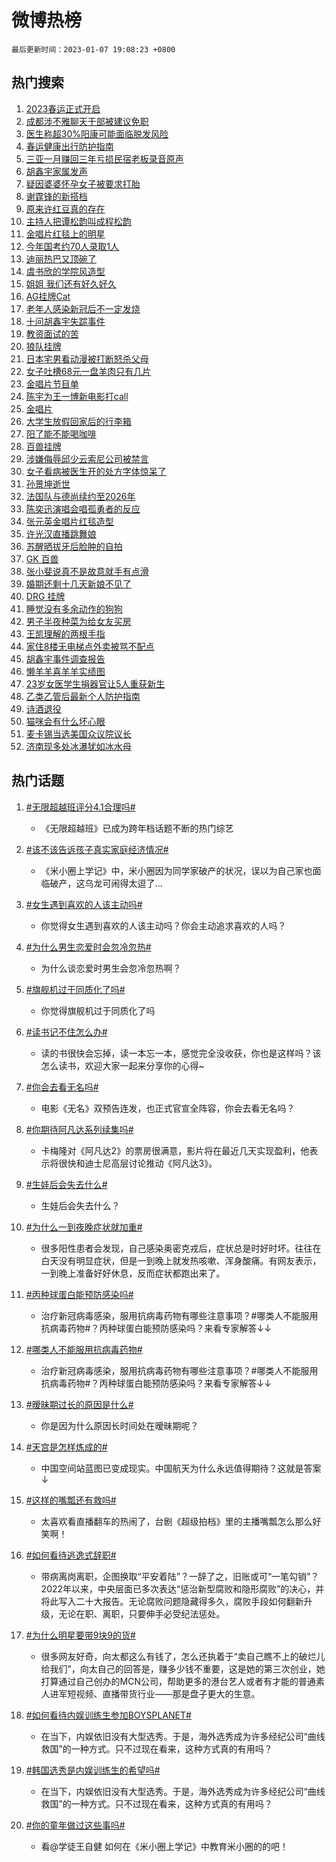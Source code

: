 # 微博热榜

`最后更新时间：2023-01-07 19:08:23 +0800`

## 热门搜索

1. [2023春运正式开启](https://m.weibo.cn/search?containerid=100103type%3D1%26t%3D10%26q%3D%232023%E6%98%A5%E8%BF%90%E6%AD%A3%E5%BC%8F%E5%BC%80%E5%90%AF%23&stream_entry_id=51&isnewpage=1&extparam=seat%3D1%26dgr%3D0%26filter_type%3Drealtimehot%26pos%3D0%26c_type%3D51%26cate%3D10103%26display_time%3D1673089702%26pre_seqid%3D167308970228708576298&luicode=10000011&lfid=106003type%253D25%2526t%253D3%2526disable_hot%253D1%2526filter_type%253Drealtimehot)
1. [成都涉不雅聊天干部被建议免职](https://m.weibo.cn/search?containerid=100103type%3D1%26t%3D10%26q%3D%23%E6%88%90%E9%83%BD%E6%B6%89%E4%B8%8D%E9%9B%85%E8%81%8A%E5%A4%A9%E5%B9%B2%E9%83%A8%E8%A2%AB%E5%BB%BA%E8%AE%AE%E5%85%8D%E8%81%8C%23&stream_entry_id=31&isnewpage=1&extparam=seat%3D1%26dgr%3D0%26flag%3D1%26pos%3D0%26lcate%3D5001%26cate%3D5001%26stream_entry_id%3D31%26band_rank%3D1%26filter_type%3Drealtimehot%26c_type%3D31%26q%3D%2523%25E6%2588%2590%25E9%2583%25BD%25E6%25B6%2589%25E4%25B8%258D%25E9%259B%2585%25E8%2581%258A%25E5%25A4%25A9%25E5%25B9%25B2%25E9%2583%25A8%25E8%25A2%25AB%25E5%25BB%25BA%25E8%25AE%25AE%25E5%2585%258D%25E8%2581%258C%2523%26realpos%3D1%26display_time%3D1673089702%26pre_seqid%3D167308970228708576298&luicode=10000011&lfid=106003type%253D25%2526t%253D3%2526disable_hot%253D1%2526filter_type%253Drealtimehot)
1. [医生称超30%阳康可能面临脱发风险](https://m.weibo.cn/search?containerid=100103type%3D1%26t%3D10%26q%3D%23%E5%8C%BB%E7%94%9F%E7%A7%B0%E8%B6%8530%25%E9%98%B3%E5%BA%B7%E5%8F%AF%E8%83%BD%E9%9D%A2%E4%B8%B4%E8%84%B1%E5%8F%91%E9%A3%8E%E9%99%A9%23&stream_entry_id=31&isnewpage=1&extparam=seat%3D1%26dgr%3D0%26flag%3D0%26pos%3D1%26lcate%3D5001%26cate%3D5001%26stream_entry_id%3D31%26band_rank%3D2%26filter_type%3Drealtimehot%26c_type%3D31%26q%3D%2523%25E5%258C%25BB%25E7%2594%259F%25E7%25A7%25B0%25E8%25B6%258530%2525%25E9%2598%25B3%25E5%25BA%25B7%25E5%258F%25AF%25E8%2583%25BD%25E9%259D%25A2%25E4%25B8%25B4%25E8%2584%25B1%25E5%258F%2591%25E9%25A3%258E%25E9%2599%25A9%2523%26realpos%3D2%26display_time%3D1673089702%26pre_seqid%3D167308970228708576298&luicode=10000011&lfid=106003type%253D25%2526t%253D3%2526disable_hot%253D1%2526filter_type%253Drealtimehot)
1. [春运健康出行防护指南](https://m.weibo.cn/search?containerid=100103type%3D1%26t%3D10%26q%3D%23%E6%98%A5%E8%BF%90%E5%81%A5%E5%BA%B7%E5%87%BA%E8%A1%8C%E9%98%B2%E6%8A%A4%E6%8C%87%E5%8D%97%23&stream_entry_id=31&isnewpage=1&extparam=seat%3D1%26dgr%3D0%26flag%3D0%26pos%3D2%26lcate%3D5001%26cate%3D5001%26stream_entry_id%3D31%26band_rank%3D3%26filter_type%3Drealtimehot%26c_type%3D31%26q%3D%2523%25E6%2598%25A5%25E8%25BF%2590%25E5%2581%25A5%25E5%25BA%25B7%25E5%2587%25BA%25E8%25A1%258C%25E9%2598%25B2%25E6%258A%25A4%25E6%258C%2587%25E5%258D%2597%2523%26realpos%3D3%26display_time%3D1673089702%26pre_seqid%3D167308970228708576298&luicode=10000011&lfid=106003type%253D25%2526t%253D3%2526disable_hot%253D1%2526filter_type%253Drealtimehot)
1. [三亚一月赚回三年亏损民宿老板录音原声](https://m.weibo.cn/search?containerid=100103type%3D1%26t%3D10%26q%3D%23%E4%B8%89%E4%BA%9A%E4%B8%80%E6%9C%88%E8%B5%9A%E5%9B%9E%E4%B8%89%E5%B9%B4%E4%BA%8F%E6%8D%9F%E6%B0%91%E5%AE%BF%E8%80%81%E6%9D%BF%E5%BD%95%E9%9F%B3%E5%8E%9F%E5%A3%B0%23&stream_entry_id=31&isnewpage=1&extparam=seat%3D1%26dgr%3D0%26flag%3D2%26pos%3D3%26lcate%3D5001%26cate%3D5001%26stream_entry_id%3D31%26band_rank%3D4%26filter_type%3Drealtimehot%26c_type%3D31%26q%3D%2523%25E4%25B8%2589%25E4%25BA%259A%25E4%25B8%2580%25E6%259C%2588%25E8%25B5%259A%25E5%259B%259E%25E4%25B8%2589%25E5%25B9%25B4%25E4%25BA%258F%25E6%258D%259F%25E6%25B0%2591%25E5%25AE%25BF%25E8%2580%2581%25E6%259D%25BF%25E5%25BD%2595%25E9%259F%25B3%25E5%258E%259F%25E5%25A3%25B0%2523%26realpos%3D4%26display_time%3D1673089702%26pre_seqid%3D167308970228708576298&luicode=10000011&lfid=106003type%253D25%2526t%253D3%2526disable_hot%253D1%2526filter_type%253Drealtimehot)
1. [胡鑫宇家属发声](https://m.weibo.cn/search?containerid=100103type%3D1%26t%3D10%26q%3D%23%E8%83%A1%E9%91%AB%E5%AE%87%E5%AE%B6%E5%B1%9E%E5%8F%91%E5%A3%B0%23&stream_entry_id=31&isnewpage=1&extparam=seat%3D1%26dgr%3D0%26flag%3D1%26pos%3D4%26lcate%3D5001%26cate%3D5001%26stream_entry_id%3D31%26band_rank%3D5%26filter_type%3Drealtimehot%26c_type%3D31%26q%3D%2523%25E8%2583%25A1%25E9%2591%25AB%25E5%25AE%2587%25E5%25AE%25B6%25E5%25B1%259E%25E5%258F%2591%25E5%25A3%25B0%2523%26realpos%3D5%26display_time%3D1673089702%26pre_seqid%3D167308970228708576298&luicode=10000011&lfid=106003type%253D25%2526t%253D3%2526disable_hot%253D1%2526filter_type%253Drealtimehot)
1. [疑因婆婆怀孕女子被要求打胎](https://m.weibo.cn/search?containerid=100103type%3D1%26t%3D10%26q%3D%23%E7%96%91%E5%9B%A0%E5%A9%86%E5%A9%86%E6%80%80%E5%AD%95%E5%A5%B3%E5%AD%90%E8%A2%AB%E8%A6%81%E6%B1%82%E6%89%93%E8%83%8E%23&stream_entry_id=31&isnewpage=1&extparam=seat%3D1%26dgr%3D0%26flag%3D0%26pos%3D5%26lcate%3D5001%26cate%3D5001%26stream_entry_id%3D31%26band_rank%3D6%26filter_type%3Drealtimehot%26c_type%3D31%26q%3D%2523%25E7%2596%2591%25E5%259B%25A0%25E5%25A9%2586%25E5%25A9%2586%25E6%2580%2580%25E5%25AD%2595%25E5%25A5%25B3%25E5%25AD%2590%25E8%25A2%25AB%25E8%25A6%2581%25E6%25B1%2582%25E6%2589%2593%25E8%2583%258E%2523%26realpos%3D6%26display_time%3D1673089702%26pre_seqid%3D167308970228708576298&luicode=10000011&lfid=106003type%253D25%2526t%253D3%2526disable_hot%253D1%2526filter_type%253Drealtimehot)
1. [谢霆锋的新搭档](https://m.weibo.cn/search?containerid=100103type%3D1%26t%3D10%26q%3D%23%E8%B0%A2%E9%9C%86%E9%94%8B%E7%9A%84%E6%96%B0%E6%90%AD%E6%A1%A3%23&stream_entry_id=31&isnewpage=1&extparam=seat%3D1%26pos%3D6%26lcate%3D5001%26cate%3D5001%26stream_entry_id%3D31%26band_rank%3D7%26topic_ad%3D1%26filter_type%3Drealtimehot%26adid%3D177461%26c_type%3D31%26q%3D%2523%25E8%25B0%25A2%25E9%259C%2586%25E9%2594%258B%25E7%259A%2584%25E6%2596%25B0%25E6%2590%25AD%25E6%25A1%25A3%2523%26dgr%3D0%26display_time%3D1673089702%26pre_seqid%3D167308970228708576298&luicode=10000011&lfid=106003type%253D25%2526t%253D3%2526disable_hot%253D1%2526filter_type%253Drealtimehot)
1. [原来许红豆真的存在](https://m.weibo.cn/search?containerid=100103type%3D1%26t%3D10%26q%3D%23%E5%8E%9F%E6%9D%A5%E8%AE%B8%E7%BA%A2%E8%B1%86%E7%9C%9F%E7%9A%84%E5%AD%98%E5%9C%A8%23&stream_entry_id=31&isnewpage=1&extparam=seat%3D1%26dgr%3D0%26flag%3D0%26pos%3D7%26lcate%3D5001%26cate%3D5001%26stream_entry_id%3D31%26band_rank%3D7%26filter_type%3Drealtimehot%26c_type%3D31%26q%3D%2523%25E5%258E%259F%25E6%259D%25A5%25E8%25AE%25B8%25E7%25BA%25A2%25E8%25B1%2586%25E7%259C%259F%25E7%259A%2584%25E5%25AD%2598%25E5%259C%25A8%2523%26realpos%3D7%26display_time%3D1673089702%26pre_seqid%3D167308970228708576298&luicode=10000011&lfid=106003type%253D25%2526t%253D3%2526disable_hot%253D1%2526filter_type%253Drealtimehot)
1. [主持人把谭松韵叫成程松韵](https://m.weibo.cn/search?containerid=100103type%3D1%26t%3D10%26q%3D%23%E4%B8%BB%E6%8C%81%E4%BA%BA%E6%8A%8A%E8%B0%AD%E6%9D%BE%E9%9F%B5%E5%8F%AB%E6%88%90%E7%A8%8B%E6%9D%BE%E9%9F%B5%23&stream_entry_id=31&isnewpage=1&extparam=seat%3D1%26dgr%3D0%26flag%3D1%26pos%3D8%26lcate%3D5001%26cate%3D5001%26stream_entry_id%3D31%26band_rank%3D8%26filter_type%3Drealtimehot%26c_type%3D31%26q%3D%2523%25E4%25B8%25BB%25E6%258C%2581%25E4%25BA%25BA%25E6%258A%258A%25E8%25B0%25AD%25E6%259D%25BE%25E9%259F%25B5%25E5%258F%25AB%25E6%2588%2590%25E7%25A8%258B%25E6%259D%25BE%25E9%259F%25B5%2523%26realpos%3D8%26display_time%3D1673089702%26pre_seqid%3D167308970228708576298&luicode=10000011&lfid=106003type%253D25%2526t%253D3%2526disable_hot%253D1%2526filter_type%253Drealtimehot)
1. [金唱片红毯上的明星](https://m.weibo.cn/search?containerid=100103type%3D1%26t%3D10%26q%3D%23%E9%87%91%E5%94%B1%E7%89%87%E7%BA%A2%E6%AF%AF%E4%B8%8A%E7%9A%84%E6%98%8E%E6%98%9F%23&stream_entry_id=31&isnewpage=1&extparam=seat%3D1%26dgr%3D0%26flag%3D1%26pos%3D9%26lcate%3D5001%26cate%3D5001%26stream_entry_id%3D31%26band_rank%3D9%26filter_type%3Drealtimehot%26c_type%3D31%26q%3D%2523%25E9%2587%2591%25E5%2594%25B1%25E7%2589%2587%25E7%25BA%25A2%25E6%25AF%25AF%25E4%25B8%258A%25E7%259A%2584%25E6%2598%258E%25E6%2598%259F%2523%26realpos%3D9%26display_time%3D1673089702%26pre_seqid%3D167308970228708576298&luicode=10000011&lfid=106003type%253D25%2526t%253D3%2526disable_hot%253D1%2526filter_type%253Drealtimehot)
1. [今年国考约70人录取1人](https://m.weibo.cn/search?containerid=100103type%3D1%26t%3D10%26q%3D%23%E4%BB%8A%E5%B9%B4%E5%9B%BD%E8%80%83%E7%BA%A670%E4%BA%BA%E5%BD%95%E5%8F%961%E4%BA%BA%23&stream_entry_id=31&isnewpage=1&extparam=seat%3D1%26dgr%3D0%26flag%3D1%26pos%3D10%26lcate%3D5001%26cate%3D5001%26stream_entry_id%3D31%26band_rank%3D10%26filter_type%3Drealtimehot%26c_type%3D31%26q%3D%2523%25E4%25BB%258A%25E5%25B9%25B4%25E5%259B%25BD%25E8%2580%2583%25E7%25BA%25A670%25E4%25BA%25BA%25E5%25BD%2595%25E5%258F%25961%25E4%25BA%25BA%2523%26realpos%3D10%26display_time%3D1673089702%26pre_seqid%3D167308970228708576298&luicode=10000011&lfid=106003type%253D25%2526t%253D3%2526disable_hot%253D1%2526filter_type%253Drealtimehot)
1. [迪丽热巴又顶碗了](https://m.weibo.cn/search?containerid=100103type%3D1%26t%3D10%26q%3D%23%E8%BF%AA%E4%B8%BD%E7%83%AD%E5%B7%B4%E5%8F%88%E9%A1%B6%E7%A2%97%E4%BA%86%23&stream_entry_id=31&isnewpage=1&extparam=seat%3D1%26dgr%3D0%26flag%3D1%26pos%3D11%26lcate%3D5001%26cate%3D5001%26stream_entry_id%3D31%26band_rank%3D11%26filter_type%3Drealtimehot%26c_type%3D31%26q%3D%2523%25E8%25BF%25AA%25E4%25B8%25BD%25E7%2583%25AD%25E5%25B7%25B4%25E5%258F%2588%25E9%25A1%25B6%25E7%25A2%2597%25E4%25BA%2586%2523%26realpos%3D11%26display_time%3D1673089702%26pre_seqid%3D167308970228708576298&luicode=10000011&lfid=106003type%253D25%2526t%253D3%2526disable_hot%253D1%2526filter_type%253Drealtimehot)
1. [虞书欣的学院风造型](https://m.weibo.cn/search?containerid=100103type%3D1%26t%3D10%26q%3D%23%E8%99%9E%E4%B9%A6%E6%AC%A3%E7%9A%84%E5%AD%A6%E9%99%A2%E9%A3%8E%E9%80%A0%E5%9E%8B%23&stream_entry_id=31&isnewpage=1&extparam=seat%3D1%26dgr%3D0%26flag%3D1%26pos%3D12%26lcate%3D5001%26cate%3D5001%26stream_entry_id%3D31%26band_rank%3D12%26filter_type%3Drealtimehot%26c_type%3D31%26q%3D%2523%25E8%2599%259E%25E4%25B9%25A6%25E6%25AC%25A3%25E7%259A%2584%25E5%25AD%25A6%25E9%2599%25A2%25E9%25A3%258E%25E9%2580%25A0%25E5%259E%258B%2523%26realpos%3D12%26display_time%3D1673089702%26pre_seqid%3D167308970228708576298&luicode=10000011&lfid=106003type%253D25%2526t%253D3%2526disable_hot%253D1%2526filter_type%253Drealtimehot)
1. [姐姐 我们还有好久好久](https://m.weibo.cn/search?containerid=100103type%3D1%26t%3D10%26q%3D%E5%A7%90%E5%A7%90+%E6%88%91%E4%BB%AC%E8%BF%98%E6%9C%89%E5%A5%BD%E4%B9%85%E5%A5%BD%E4%B9%85&stream_entry_id=31&isnewpage=1&extparam=seat%3D1%26dgr%3D0%26flag%3D2%26pos%3D13%26lcate%3D5001%26cate%3D5001%26stream_entry_id%3D31%26band_rank%3D13%26filter_type%3Drealtimehot%26c_type%3D31%26q%3D%25E5%25A7%2590%25E5%25A7%2590%2520%25E6%2588%2591%25E4%25BB%25AC%25E8%25BF%2598%25E6%259C%2589%25E5%25A5%25BD%25E4%25B9%2585%25E5%25A5%25BD%25E4%25B9%2585%26realpos%3D13%26display_time%3D1673089702%26pre_seqid%3D167308970228708576298&luicode=10000011&lfid=106003type%253D25%2526t%253D3%2526disable_hot%253D1%2526filter_type%253Drealtimehot)
1. [AG挂牌Cat](https://m.weibo.cn/search?containerid=100103type%3D1%26t%3D10%26q%3D%23AG%E6%8C%82%E7%89%8CCat%23&stream_entry_id=31&isnewpage=1&extparam=seat%3D1%26dgr%3D0%26flag%3D1%26pos%3D14%26lcate%3D5001%26cate%3D5001%26stream_entry_id%3D31%26band_rank%3D14%26filter_type%3Drealtimehot%26c_type%3D31%26q%3D%2523AG%25E6%258C%2582%25E7%2589%258CCat%2523%26realpos%3D14%26display_time%3D1673089702%26pre_seqid%3D167308970228708576298&luicode=10000011&lfid=106003type%253D25%2526t%253D3%2526disable_hot%253D1%2526filter_type%253Drealtimehot)
1. [老年人感染新冠后不一定发烧](https://m.weibo.cn/search?containerid=100103type%3D1%26t%3D10%26q%3D%23%E8%80%81%E5%B9%B4%E4%BA%BA%E6%84%9F%E6%9F%93%E6%96%B0%E5%86%A0%E5%90%8E%E4%B8%8D%E4%B8%80%E5%AE%9A%E5%8F%91%E7%83%A7%23&stream_entry_id=31&isnewpage=1&extparam=seat%3D1%26dgr%3D0%26flag%3D0%26pos%3D15%26lcate%3D5001%26cate%3D5001%26stream_entry_id%3D31%26band_rank%3D15%26filter_type%3Drealtimehot%26c_type%3D31%26q%3D%2523%25E8%2580%2581%25E5%25B9%25B4%25E4%25BA%25BA%25E6%2584%259F%25E6%259F%2593%25E6%2596%25B0%25E5%2586%25A0%25E5%2590%258E%25E4%25B8%258D%25E4%25B8%2580%25E5%25AE%259A%25E5%258F%2591%25E7%2583%25A7%2523%26realpos%3D15%26display_time%3D1673089702%26pre_seqid%3D167308970228708576298&luicode=10000011&lfid=106003type%253D25%2526t%253D3%2526disable_hot%253D1%2526filter_type%253Drealtimehot)
1. [十问胡鑫宇失踪事件](https://m.weibo.cn/search?containerid=100103type%3D1%26t%3D10%26q%3D%23%E5%8D%81%E9%97%AE%E8%83%A1%E9%91%AB%E5%AE%87%E5%A4%B1%E8%B8%AA%E4%BA%8B%E4%BB%B6%23&stream_entry_id=31&isnewpage=1&extparam=seat%3D1%26dgr%3D0%26flag%3D0%26pos%3D16%26lcate%3D5001%26cate%3D5001%26stream_entry_id%3D31%26band_rank%3D16%26filter_type%3Drealtimehot%26c_type%3D31%26q%3D%2523%25E5%258D%2581%25E9%2597%25AE%25E8%2583%25A1%25E9%2591%25AB%25E5%25AE%2587%25E5%25A4%25B1%25E8%25B8%25AA%25E4%25BA%258B%25E4%25BB%25B6%2523%26realpos%3D16%26display_time%3D1673089702%26pre_seqid%3D167308970228708576298&luicode=10000011&lfid=106003type%253D25%2526t%253D3%2526disable_hot%253D1%2526filter_type%253Drealtimehot)
1. [教资面试的苦](https://m.weibo.cn/search?containerid=100103type%3D1%26t%3D10%26q%3D%E6%95%99%E8%B5%84%E9%9D%A2%E8%AF%95%E7%9A%84%E8%8B%A6&stream_entry_id=31&isnewpage=1&extparam=seat%3D1%26dgr%3D0%26flag%3D1%26pos%3D17%26lcate%3D5001%26cate%3D5001%26stream_entry_id%3D31%26band_rank%3D17%26filter_type%3Drealtimehot%26c_type%3D31%26q%3D%25E6%2595%2599%25E8%25B5%2584%25E9%259D%25A2%25E8%25AF%2595%25E7%259A%2584%25E8%258B%25A6%26realpos%3D17%26display_time%3D1673089702%26pre_seqid%3D167308970228708576298&luicode=10000011&lfid=106003type%253D25%2526t%253D3%2526disable_hot%253D1%2526filter_type%253Drealtimehot)
1. [狼队挂牌](https://m.weibo.cn/search?containerid=100103type%3D1%26t%3D10%26q%3D%23%E7%8B%BC%E9%98%9F%E6%8C%82%E7%89%8C%23&stream_entry_id=31&isnewpage=1&extparam=seat%3D1%26dgr%3D0%26flag%3D1%26pos%3D18%26lcate%3D5001%26cate%3D5001%26stream_entry_id%3D31%26band_rank%3D18%26filter_type%3Drealtimehot%26c_type%3D31%26q%3D%2523%25E7%258B%25BC%25E9%2598%259F%25E6%258C%2582%25E7%2589%258C%2523%26realpos%3D18%26display_time%3D1673089702%26pre_seqid%3D167308970228708576298&luicode=10000011&lfid=106003type%253D25%2526t%253D3%2526disable_hot%253D1%2526filter_type%253Drealtimehot)
1. [日本宅男看动漫被打断怒杀父母](https://m.weibo.cn/search?containerid=100103type%3D1%26t%3D10%26q%3D%23%E6%97%A5%E6%9C%AC%E5%AE%85%E7%94%B7%E7%9C%8B%E5%8A%A8%E6%BC%AB%E8%A2%AB%E6%89%93%E6%96%AD%E6%80%92%E6%9D%80%E7%88%B6%E6%AF%8D%23&stream_entry_id=31&isnewpage=1&extparam=seat%3D1%26dgr%3D0%26flag%3D0%26pos%3D19%26lcate%3D5001%26cate%3D5001%26stream_entry_id%3D31%26band_rank%3D19%26filter_type%3Drealtimehot%26c_type%3D31%26q%3D%2523%25E6%2597%25A5%25E6%259C%25AC%25E5%25AE%2585%25E7%2594%25B7%25E7%259C%258B%25E5%258A%25A8%25E6%25BC%25AB%25E8%25A2%25AB%25E6%2589%2593%25E6%2596%25AD%25E6%2580%2592%25E6%259D%2580%25E7%2588%25B6%25E6%25AF%258D%2523%26realpos%3D19%26display_time%3D1673089702%26pre_seqid%3D167308970228708576298&luicode=10000011&lfid=106003type%253D25%2526t%253D3%2526disable_hot%253D1%2526filter_type%253Drealtimehot)
1. [女子吐槽68元一盘羊肉只有几片](https://m.weibo.cn/search?containerid=100103type%3D1%26t%3D10%26q%3D%23%E5%A5%B3%E5%AD%90%E5%90%90%E6%A7%BD68%E5%85%83%E4%B8%80%E7%9B%98%E7%BE%8A%E8%82%89%E5%8F%AA%E6%9C%89%E5%87%A0%E7%89%87%23&stream_entry_id=31&isnewpage=1&extparam=seat%3D1%26dgr%3D0%26flag%3D0%26pos%3D20%26lcate%3D5001%26cate%3D5001%26stream_entry_id%3D31%26band_rank%3D20%26filter_type%3Drealtimehot%26c_type%3D31%26q%3D%2523%25E5%25A5%25B3%25E5%25AD%2590%25E5%2590%2590%25E6%25A7%25BD68%25E5%2585%2583%25E4%25B8%2580%25E7%259B%2598%25E7%25BE%258A%25E8%2582%2589%25E5%258F%25AA%25E6%259C%2589%25E5%2587%25A0%25E7%2589%2587%2523%26realpos%3D20%26display_time%3D1673089702%26pre_seqid%3D167308970228708576298&luicode=10000011&lfid=106003type%253D25%2526t%253D3%2526disable_hot%253D1%2526filter_type%253Drealtimehot)
1. [金唱片节目单](https://m.weibo.cn/search?containerid=100103type%3D1%26t%3D10%26q%3D%E9%87%91%E5%94%B1%E7%89%87%E8%8A%82%E7%9B%AE%E5%8D%95&stream_entry_id=31&isnewpage=1&extparam=seat%3D1%26dgr%3D0%26flag%3D1%26pos%3D21%26lcate%3D5001%26cate%3D5001%26stream_entry_id%3D31%26band_rank%3D21%26filter_type%3Drealtimehot%26c_type%3D31%26q%3D%25E9%2587%2591%25E5%2594%25B1%25E7%2589%2587%25E8%258A%2582%25E7%259B%25AE%25E5%258D%2595%26realpos%3D21%26display_time%3D1673089702%26pre_seqid%3D167308970228708576298&luicode=10000011&lfid=106003type%253D25%2526t%253D3%2526disable_hot%253D1%2526filter_type%253Drealtimehot)
1. [陈宇为王一博新电影打call](https://m.weibo.cn/search?containerid=100103type%3D1%26t%3D10%26q%3D%23%E9%99%88%E5%AE%87%E4%B8%BA%E7%8E%8B%E4%B8%80%E5%8D%9A%E6%96%B0%E7%94%B5%E5%BD%B1%E6%89%93call%23&stream_entry_id=31&isnewpage=1&extparam=seat%3D1%26dgr%3D0%26flag%3D1%26pos%3D22%26lcate%3D5001%26cate%3D5001%26stream_entry_id%3D31%26band_rank%3D22%26filter_type%3Drealtimehot%26c_type%3D31%26q%3D%2523%25E9%2599%2588%25E5%25AE%2587%25E4%25B8%25BA%25E7%258E%258B%25E4%25B8%2580%25E5%258D%259A%25E6%2596%25B0%25E7%2594%25B5%25E5%25BD%25B1%25E6%2589%2593call%2523%26realpos%3D22%26display_time%3D1673089702%26pre_seqid%3D167308970228708576298&luicode=10000011&lfid=106003type%253D25%2526t%253D3%2526disable_hot%253D1%2526filter_type%253Drealtimehot)
1. [金唱片](https://m.weibo.cn/search?containerid=100103type%3D1%26t%3D10%26q%3D%E9%87%91%E5%94%B1%E7%89%87&stream_entry_id=31&isnewpage=1&extparam=seat%3D1%26dgr%3D0%26flag%3D0%26pos%3D23%26lcate%3D5001%26cate%3D5001%26stream_entry_id%3D31%26band_rank%3D23%26filter_type%3Drealtimehot%26c_type%3D31%26q%3D%25E9%2587%2591%25E5%2594%25B1%25E7%2589%2587%26realpos%3D23%26display_time%3D1673089702%26pre_seqid%3D167308970228708576298&luicode=10000011&lfid=106003type%253D25%2526t%253D3%2526disable_hot%253D1%2526filter_type%253Drealtimehot)
1. [大学生放假回家后的行李箱](https://m.weibo.cn/search?containerid=100103type%3D1%26t%3D10%26q%3D%23%E5%A4%A7%E5%AD%A6%E7%94%9F%E6%94%BE%E5%81%87%E5%9B%9E%E5%AE%B6%E5%90%8E%E7%9A%84%E8%A1%8C%E6%9D%8E%E7%AE%B1%23&stream_entry_id=31&isnewpage=1&extparam=seat%3D1%26dgr%3D0%26flag%3D1%26pos%3D24%26lcate%3D5001%26cate%3D5001%26stream_entry_id%3D31%26band_rank%3D24%26filter_type%3Drealtimehot%26c_type%3D31%26q%3D%2523%25E5%25A4%25A7%25E5%25AD%25A6%25E7%2594%259F%25E6%2594%25BE%25E5%2581%2587%25E5%259B%259E%25E5%25AE%25B6%25E5%2590%258E%25E7%259A%2584%25E8%25A1%258C%25E6%259D%258E%25E7%25AE%25B1%2523%26realpos%3D24%26display_time%3D1673089702%26pre_seqid%3D167308970228708576298&luicode=10000011&lfid=106003type%253D25%2526t%253D3%2526disable_hot%253D1%2526filter_type%253Drealtimehot)
1. [阳了能不能喝咖啡](https://m.weibo.cn/search?containerid=100103type%3D1%26t%3D10%26q%3D%23%E9%98%B3%E4%BA%86%E8%83%BD%E4%B8%8D%E8%83%BD%E5%96%9D%E5%92%96%E5%95%A1%23&stream_entry_id=31&isnewpage=1&extparam=seat%3D1%26dgr%3D0%26flag%3D0%26pos%3D25%26lcate%3D5001%26cate%3D5001%26stream_entry_id%3D31%26band_rank%3D25%26filter_type%3Drealtimehot%26c_type%3D31%26q%3D%2523%25E9%2598%25B3%25E4%25BA%2586%25E8%2583%25BD%25E4%25B8%258D%25E8%2583%25BD%25E5%2596%259D%25E5%2592%2596%25E5%2595%25A1%2523%26realpos%3D25%26display_time%3D1673089702%26pre_seqid%3D167308970228708576298&luicode=10000011&lfid=106003type%253D25%2526t%253D3%2526disable_hot%253D1%2526filter_type%253Drealtimehot)
1. [百兽挂牌](https://m.weibo.cn/search?containerid=100103type%3D1%26t%3D10%26q%3D%23%E7%99%BE%E5%85%BD%E6%8C%82%E7%89%8C%23&stream_entry_id=31&isnewpage=1&extparam=seat%3D1%26dgr%3D0%26flag%3D0%26pos%3D26%26lcate%3D5001%26cate%3D5001%26stream_entry_id%3D31%26band_rank%3D26%26filter_type%3Drealtimehot%26c_type%3D31%26q%3D%2523%25E7%2599%25BE%25E5%2585%25BD%25E6%258C%2582%25E7%2589%258C%2523%26realpos%3D26%26display_time%3D1673089702%26pre_seqid%3D167308970228708576298&luicode=10000011&lfid=106003type%253D25%2526t%253D3%2526disable_hot%253D1%2526filter_type%253Drealtimehot)
1. [涉嫌侮辱邱少云索尼公司被禁言](https://m.weibo.cn/search?containerid=100103type%3D1%26t%3D10%26q%3D%23%E6%B6%89%E5%AB%8C%E4%BE%AE%E8%BE%B1%E9%82%B1%E5%B0%91%E4%BA%91%E7%B4%A2%E5%B0%BC%E5%85%AC%E5%8F%B8%E8%A2%AB%E7%A6%81%E8%A8%80%23&stream_entry_id=31&isnewpage=1&extparam=seat%3D1%26dgr%3D0%26flag%3D0%26pos%3D27%26lcate%3D5001%26cate%3D5001%26stream_entry_id%3D31%26band_rank%3D27%26filter_type%3Drealtimehot%26c_type%3D31%26q%3D%2523%25E6%25B6%2589%25E5%25AB%258C%25E4%25BE%25AE%25E8%25BE%25B1%25E9%2582%25B1%25E5%25B0%2591%25E4%25BA%2591%25E7%25B4%25A2%25E5%25B0%25BC%25E5%2585%25AC%25E5%258F%25B8%25E8%25A2%25AB%25E7%25A6%2581%25E8%25A8%2580%2523%26realpos%3D27%26display_time%3D1673089702%26pre_seqid%3D167308970228708576298&luicode=10000011&lfid=106003type%253D25%2526t%253D3%2526disable_hot%253D1%2526filter_type%253Drealtimehot)
1. [女子看病被医生开的处方字体惊呆了](https://m.weibo.cn/search?containerid=100103type%3D1%26t%3D10%26q%3D%23%E5%A5%B3%E5%AD%90%E7%9C%8B%E7%97%85%E8%A2%AB%E5%8C%BB%E7%94%9F%E5%BC%80%E7%9A%84%E5%A4%84%E6%96%B9%E5%AD%97%E4%BD%93%E6%83%8A%E5%91%86%E4%BA%86%23&stream_entry_id=31&isnewpage=1&extparam=seat%3D1%26dgr%3D0%26flag%3D0%26pos%3D28%26lcate%3D5001%26cate%3D5001%26stream_entry_id%3D31%26band_rank%3D28%26filter_type%3Drealtimehot%26c_type%3D31%26q%3D%2523%25E5%25A5%25B3%25E5%25AD%2590%25E7%259C%258B%25E7%2597%2585%25E8%25A2%25AB%25E5%258C%25BB%25E7%2594%259F%25E5%25BC%2580%25E7%259A%2584%25E5%25A4%2584%25E6%2596%25B9%25E5%25AD%2597%25E4%25BD%2593%25E6%2583%258A%25E5%2591%2586%25E4%25BA%2586%2523%26realpos%3D28%26display_time%3D1673089702%26pre_seqid%3D167308970228708576298&luicode=10000011&lfid=106003type%253D25%2526t%253D3%2526disable_hot%253D1%2526filter_type%253Drealtimehot)
1. [孙景坤逝世](https://m.weibo.cn/search?containerid=100103type%3D1%26t%3D10%26q%3D%23%E5%AD%99%E6%99%AF%E5%9D%A4%E9%80%9D%E4%B8%96%23&stream_entry_id=31&isnewpage=1&extparam=seat%3D1%26dgr%3D0%26flag%3D0%26pos%3D29%26lcate%3D5001%26cate%3D5001%26stream_entry_id%3D31%26band_rank%3D29%26filter_type%3Drealtimehot%26c_type%3D31%26q%3D%2523%25E5%25AD%2599%25E6%2599%25AF%25E5%259D%25A4%25E9%2580%259D%25E4%25B8%2596%2523%26realpos%3D29%26display_time%3D1673089702%26pre_seqid%3D167308970228708576298&luicode=10000011&lfid=106003type%253D25%2526t%253D3%2526disable_hot%253D1%2526filter_type%253Drealtimehot)
1. [法国队与德尚续约至2026年](https://m.weibo.cn/search?containerid=100103type%3D1%26t%3D10%26q%3D%23%E6%B3%95%E5%9B%BD%E9%98%9F%E4%B8%8E%E5%BE%B7%E5%B0%9A%E7%BB%AD%E7%BA%A6%E8%87%B32026%E5%B9%B4%23&stream_entry_id=31&isnewpage=1&extparam=seat%3D1%26dgr%3D0%26flag%3D1%26pos%3D30%26lcate%3D5001%26cate%3D5001%26stream_entry_id%3D31%26band_rank%3D30%26filter_type%3Drealtimehot%26c_type%3D31%26q%3D%2523%25E6%25B3%2595%25E5%259B%25BD%25E9%2598%259F%25E4%25B8%258E%25E5%25BE%25B7%25E5%25B0%259A%25E7%25BB%25AD%25E7%25BA%25A6%25E8%2587%25B32026%25E5%25B9%25B4%2523%26realpos%3D30%26display_time%3D1673089702%26pre_seqid%3D167308970228708576298&luicode=10000011&lfid=106003type%253D25%2526t%253D3%2526disable_hot%253D1%2526filter_type%253Drealtimehot)
1. [陈奕迅演唱会唱孤勇者的反应](https://m.weibo.cn/search?containerid=100103type%3D1%26t%3D10%26q%3D%23%E9%99%88%E5%A5%95%E8%BF%85%E6%BC%94%E5%94%B1%E4%BC%9A%E5%94%B1%E5%AD%A4%E5%8B%87%E8%80%85%E7%9A%84%E5%8F%8D%E5%BA%94%23&stream_entry_id=31&isnewpage=1&extparam=seat%3D1%26dgr%3D0%26flag%3D0%26pos%3D31%26lcate%3D5001%26cate%3D5001%26stream_entry_id%3D31%26band_rank%3D31%26filter_type%3Drealtimehot%26c_type%3D31%26q%3D%2523%25E9%2599%2588%25E5%25A5%2595%25E8%25BF%2585%25E6%25BC%2594%25E5%2594%25B1%25E4%25BC%259A%25E5%2594%25B1%25E5%25AD%25A4%25E5%258B%2587%25E8%2580%2585%25E7%259A%2584%25E5%258F%258D%25E5%25BA%2594%2523%26realpos%3D31%26display_time%3D1673089702%26pre_seqid%3D167308970228708576298&luicode=10000011&lfid=106003type%253D25%2526t%253D3%2526disable_hot%253D1%2526filter_type%253Drealtimehot)
1. [张元英金唱片红毯造型](https://m.weibo.cn/search?containerid=100103type%3D1%26t%3D10%26q%3D%23%E5%BC%A0%E5%85%83%E8%8B%B1%E9%87%91%E5%94%B1%E7%89%87%E7%BA%A2%E6%AF%AF%E9%80%A0%E5%9E%8B%23&stream_entry_id=31&isnewpage=1&extparam=seat%3D1%26dgr%3D0%26flag%3D1%26pos%3D32%26lcate%3D5001%26cate%3D5001%26stream_entry_id%3D31%26band_rank%3D32%26filter_type%3Drealtimehot%26c_type%3D31%26q%3D%2523%25E5%25BC%25A0%25E5%2585%2583%25E8%258B%25B1%25E9%2587%2591%25E5%2594%25B1%25E7%2589%2587%25E7%25BA%25A2%25E6%25AF%25AF%25E9%2580%25A0%25E5%259E%258B%2523%26realpos%3D32%26display_time%3D1673089702%26pre_seqid%3D167308970228708576298&luicode=10000011&lfid=106003type%253D25%2526t%253D3%2526disable_hot%253D1%2526filter_type%253Drealtimehot)
1. [许光汉直播跳舞娘](https://m.weibo.cn/search?containerid=100103type%3D1%26t%3D10%26q%3D%23%E8%AE%B8%E5%85%89%E6%B1%89%E7%9B%B4%E6%92%AD%E8%B7%B3%E8%88%9E%E5%A8%98%23&stream_entry_id=31&isnewpage=1&extparam=seat%3D1%26dgr%3D0%26flag%3D1%26pos%3D33%26lcate%3D5001%26cate%3D5001%26stream_entry_id%3D31%26band_rank%3D33%26filter_type%3Drealtimehot%26c_type%3D31%26q%3D%2523%25E8%25AE%25B8%25E5%2585%2589%25E6%25B1%2589%25E7%259B%25B4%25E6%2592%25AD%25E8%25B7%25B3%25E8%2588%259E%25E5%25A8%2598%2523%26realpos%3D33%26display_time%3D1673089702%26pre_seqid%3D167308970228708576298&luicode=10000011&lfid=106003type%253D25%2526t%253D3%2526disable_hot%253D1%2526filter_type%253Drealtimehot)
1. [苏醒晒拔牙后脸肿的自拍](https://m.weibo.cn/search?containerid=100103type%3D1%26t%3D10%26q%3D%23%E8%8B%8F%E9%86%92%E6%99%92%E6%8B%94%E7%89%99%E5%90%8E%E8%84%B8%E8%82%BF%E7%9A%84%E8%87%AA%E6%8B%8D%23&stream_entry_id=31&isnewpage=1&extparam=seat%3D1%26dgr%3D0%26flag%3D1%26pos%3D34%26lcate%3D5001%26cate%3D5001%26stream_entry_id%3D31%26band_rank%3D34%26filter_type%3Drealtimehot%26c_type%3D31%26q%3D%2523%25E8%258B%258F%25E9%2586%2592%25E6%2599%2592%25E6%258B%2594%25E7%2589%2599%25E5%2590%258E%25E8%2584%25B8%25E8%2582%25BF%25E7%259A%2584%25E8%2587%25AA%25E6%258B%258D%2523%26realpos%3D34%26display_time%3D1673089702%26pre_seqid%3D167308970228708576298&luicode=10000011&lfid=106003type%253D25%2526t%253D3%2526disable_hot%253D1%2526filter_type%253Drealtimehot)
1. [GK 百兽](https://m.weibo.cn/search?containerid=100103type%3D1%26t%3D10%26q%3DGK+%E7%99%BE%E5%85%BD&stream_entry_id=31&isnewpage=1&extparam=seat%3D1%26dgr%3D0%26flag%3D1%26pos%3D35%26lcate%3D5001%26cate%3D5001%26stream_entry_id%3D31%26band_rank%3D35%26filter_type%3Drealtimehot%26c_type%3D31%26q%3DGK%2520%25E7%2599%25BE%25E5%2585%25BD%26realpos%3D35%26display_time%3D1673089702%26pre_seqid%3D167308970228708576298&luicode=10000011&lfid=106003type%253D25%2526t%253D3%2526disable_hot%253D1%2526filter_type%253Drealtimehot)
1. [张小斐说真不是故意就手有点滑](https://m.weibo.cn/search?containerid=100103type%3D1%26t%3D10%26q%3D%23%E5%BC%A0%E5%B0%8F%E6%96%90%E8%AF%B4%E7%9C%9F%E4%B8%8D%E6%98%AF%E6%95%85%E6%84%8F%E5%B0%B1%E6%89%8B%E6%9C%89%E7%82%B9%E6%BB%91%23&stream_entry_id=31&isnewpage=1&extparam=seat%3D1%26dgr%3D0%26flag%3D0%26pos%3D36%26lcate%3D5001%26cate%3D5001%26stream_entry_id%3D31%26band_rank%3D36%26filter_type%3Drealtimehot%26c_type%3D31%26q%3D%2523%25E5%25BC%25A0%25E5%25B0%258F%25E6%2596%2590%25E8%25AF%25B4%25E7%259C%259F%25E4%25B8%258D%25E6%2598%25AF%25E6%2595%2585%25E6%2584%258F%25E5%25B0%25B1%25E6%2589%258B%25E6%259C%2589%25E7%2582%25B9%25E6%25BB%2591%2523%26realpos%3D36%26display_time%3D1673089702%26pre_seqid%3D167308970228708576298&luicode=10000011&lfid=106003type%253D25%2526t%253D3%2526disable_hot%253D1%2526filter_type%253Drealtimehot)
1. [婚期还剩十几天新娘不见了](https://m.weibo.cn/search?containerid=100103type%3D1%26t%3D10%26q%3D%23%E5%A9%9A%E6%9C%9F%E8%BF%98%E5%89%A9%E5%8D%81%E5%87%A0%E5%A4%A9%E6%96%B0%E5%A8%98%E4%B8%8D%E8%A7%81%E4%BA%86%23&stream_entry_id=31&isnewpage=1&extparam=seat%3D1%26dgr%3D0%26flag%3D0%26pos%3D37%26lcate%3D5001%26cate%3D5001%26stream_entry_id%3D31%26band_rank%3D37%26filter_type%3Drealtimehot%26c_type%3D31%26q%3D%2523%25E5%25A9%259A%25E6%259C%259F%25E8%25BF%2598%25E5%2589%25A9%25E5%258D%2581%25E5%2587%25A0%25E5%25A4%25A9%25E6%2596%25B0%25E5%25A8%2598%25E4%25B8%258D%25E8%25A7%2581%25E4%25BA%2586%2523%26realpos%3D37%26display_time%3D1673089702%26pre_seqid%3D167308970228708576298&luicode=10000011&lfid=106003type%253D25%2526t%253D3%2526disable_hot%253D1%2526filter_type%253Drealtimehot)
1. [DRG 挂牌](https://m.weibo.cn/search?containerid=100103type%3D1%26t%3D10%26q%3DDRG+%E6%8C%82%E7%89%8C&stream_entry_id=31&isnewpage=1&extparam=seat%3D1%26dgr%3D0%26flag%3D0%26pos%3D38%26lcate%3D5001%26cate%3D5001%26stream_entry_id%3D31%26band_rank%3D38%26filter_type%3Drealtimehot%26c_type%3D31%26q%3DDRG%2520%25E6%258C%2582%25E7%2589%258C%26realpos%3D38%26display_time%3D1673089702%26pre_seqid%3D167308970228708576298&luicode=10000011&lfid=106003type%253D25%2526t%253D3%2526disable_hot%253D1%2526filter_type%253Drealtimehot)
1. [睡觉没有多余动作的狗狗](https://m.weibo.cn/search?containerid=100103type%3D1%26t%3D10%26q%3D%23%E7%9D%A1%E8%A7%89%E6%B2%A1%E6%9C%89%E5%A4%9A%E4%BD%99%E5%8A%A8%E4%BD%9C%E7%9A%84%E7%8B%97%E7%8B%97%23&stream_entry_id=31&isnewpage=1&extparam=seat%3D1%26dgr%3D0%26flag%3D0%26pos%3D39%26lcate%3D5001%26cate%3D5001%26stream_entry_id%3D31%26band_rank%3D39%26filter_type%3Drealtimehot%26c_type%3D31%26q%3D%2523%25E7%259D%25A1%25E8%25A7%2589%25E6%25B2%25A1%25E6%259C%2589%25E5%25A4%259A%25E4%25BD%2599%25E5%258A%25A8%25E4%25BD%259C%25E7%259A%2584%25E7%258B%2597%25E7%258B%2597%2523%26realpos%3D39%26display_time%3D1673089702%26pre_seqid%3D167308970228708576298&luicode=10000011&lfid=106003type%253D25%2526t%253D3%2526disable_hot%253D1%2526filter_type%253Drealtimehot)
1. [男子半夜种菜为给女友买房](https://m.weibo.cn/search?containerid=100103type%3D1%26t%3D10%26q%3D%23%E7%94%B7%E5%AD%90%E5%8D%8A%E5%A4%9C%E7%A7%8D%E8%8F%9C%E4%B8%BA%E7%BB%99%E5%A5%B3%E5%8F%8B%E4%B9%B0%E6%88%BF%23&stream_entry_id=31&isnewpage=1&extparam=seat%3D1%26dgr%3D0%26flag%3D0%26pos%3D40%26lcate%3D5001%26cate%3D5001%26stream_entry_id%3D31%26band_rank%3D40%26filter_type%3Drealtimehot%26c_type%3D31%26q%3D%2523%25E7%2594%25B7%25E5%25AD%2590%25E5%258D%258A%25E5%25A4%259C%25E7%25A7%258D%25E8%258F%259C%25E4%25B8%25BA%25E7%25BB%2599%25E5%25A5%25B3%25E5%258F%258B%25E4%25B9%25B0%25E6%2588%25BF%2523%26realpos%3D40%26display_time%3D1673089702%26pre_seqid%3D167308970228708576298&luicode=10000011&lfid=106003type%253D25%2526t%253D3%2526disable_hot%253D1%2526filter_type%253Drealtimehot)
1. [王凯理解的两根手指](https://m.weibo.cn/search?containerid=100103type%3D1%26t%3D10%26q%3D%23%E7%8E%8B%E5%87%AF%E7%90%86%E8%A7%A3%E7%9A%84%E4%B8%A4%E6%A0%B9%E6%89%8B%E6%8C%87%23&stream_entry_id=31&isnewpage=1&extparam=seat%3D1%26dgr%3D0%26flag%3D1%26pos%3D41%26lcate%3D5001%26cate%3D5001%26stream_entry_id%3D31%26band_rank%3D41%26filter_type%3Drealtimehot%26c_type%3D31%26q%3D%2523%25E7%258E%258B%25E5%2587%25AF%25E7%2590%2586%25E8%25A7%25A3%25E7%259A%2584%25E4%25B8%25A4%25E6%25A0%25B9%25E6%2589%258B%25E6%258C%2587%2523%26realpos%3D41%26display_time%3D1673089702%26pre_seqid%3D167308970228708576298&luicode=10000011&lfid=106003type%253D25%2526t%253D3%2526disable_hot%253D1%2526filter_type%253Drealtimehot)
1. [家住8楼无电梯点外卖被骂不配点](https://m.weibo.cn/search?containerid=100103type%3D1%26t%3D10%26q%3D%23%E5%AE%B6%E4%BD%8F8%E6%A5%BC%E6%97%A0%E7%94%B5%E6%A2%AF%E7%82%B9%E5%A4%96%E5%8D%96%E8%A2%AB%E9%AA%82%E4%B8%8D%E9%85%8D%E7%82%B9%23&stream_entry_id=31&isnewpage=1&extparam=seat%3D1%26dgr%3D0%26flag%3D1%26pos%3D42%26lcate%3D5001%26cate%3D5001%26stream_entry_id%3D31%26band_rank%3D42%26filter_type%3Drealtimehot%26c_type%3D31%26q%3D%2523%25E5%25AE%25B6%25E4%25BD%258F8%25E6%25A5%25BC%25E6%2597%25A0%25E7%2594%25B5%25E6%25A2%25AF%25E7%2582%25B9%25E5%25A4%2596%25E5%258D%2596%25E8%25A2%25AB%25E9%25AA%2582%25E4%25B8%258D%25E9%2585%258D%25E7%2582%25B9%2523%26realpos%3D42%26display_time%3D1673089702%26pre_seqid%3D167308970228708576298&luicode=10000011&lfid=106003type%253D25%2526t%253D3%2526disable_hot%253D1%2526filter_type%253Drealtimehot)
1. [胡鑫宇事件调查报告](https://m.weibo.cn/search?containerid=100103type%3D1%26t%3D10%26q%3D%23%E8%83%A1%E9%91%AB%E5%AE%87%E4%BA%8B%E4%BB%B6%E8%B0%83%E6%9F%A5%E6%8A%A5%E5%91%8A%23&stream_entry_id=31&isnewpage=1&extparam=seat%3D1%26dgr%3D0%26flag%3D0%26pos%3D43%26lcate%3D5001%26cate%3D5001%26stream_entry_id%3D31%26band_rank%3D43%26filter_type%3Drealtimehot%26c_type%3D31%26q%3D%2523%25E8%2583%25A1%25E9%2591%25AB%25E5%25AE%2587%25E4%25BA%258B%25E4%25BB%25B6%25E8%25B0%2583%25E6%259F%25A5%25E6%258A%25A5%25E5%2591%258A%2523%26realpos%3D43%26display_time%3D1673089702%26pre_seqid%3D167308970228708576298&luicode=10000011&lfid=106003type%253D25%2526t%253D3%2526disable_hot%253D1%2526filter_type%253Drealtimehot)
1. [懒羊羊喜羊羊实绩图](https://m.weibo.cn/search?containerid=100103type%3D1%26t%3D10%26q%3D%23%E6%87%92%E7%BE%8A%E7%BE%8A%E5%96%9C%E7%BE%8A%E7%BE%8A%E5%AE%9E%E7%BB%A9%E5%9B%BE%23&stream_entry_id=31&isnewpage=1&extparam=seat%3D1%26dgr%3D0%26flag%3D0%26pos%3D44%26lcate%3D5001%26cate%3D5001%26stream_entry_id%3D31%26band_rank%3D44%26filter_type%3Drealtimehot%26c_type%3D31%26q%3D%2523%25E6%2587%2592%25E7%25BE%258A%25E7%25BE%258A%25E5%2596%259C%25E7%25BE%258A%25E7%25BE%258A%25E5%25AE%259E%25E7%25BB%25A9%25E5%259B%25BE%2523%26realpos%3D44%26display_time%3D1673089702%26pre_seqid%3D167308970228708576298&luicode=10000011&lfid=106003type%253D25%2526t%253D3%2526disable_hot%253D1%2526filter_type%253Drealtimehot)
1. [23岁女医学生捐器官让5人重获新生](https://m.weibo.cn/search?containerid=100103type%3D1%26t%3D10%26q%3D%2323%E5%B2%81%E5%A5%B3%E5%8C%BB%E5%AD%A6%E7%94%9F%E6%8D%90%E5%99%A8%E5%AE%98%E8%AE%A95%E4%BA%BA%E9%87%8D%E8%8E%B7%E6%96%B0%E7%94%9F%23&stream_entry_id=31&isnewpage=1&extparam=seat%3D1%26dgr%3D0%26flag%3D0%26pos%3D45%26lcate%3D5001%26cate%3D5001%26stream_entry_id%3D31%26band_rank%3D45%26filter_type%3Drealtimehot%26c_type%3D31%26q%3D%252323%25E5%25B2%2581%25E5%25A5%25B3%25E5%258C%25BB%25E5%25AD%25A6%25E7%2594%259F%25E6%258D%2590%25E5%2599%25A8%25E5%25AE%2598%25E8%25AE%25A95%25E4%25BA%25BA%25E9%2587%258D%25E8%258E%25B7%25E6%2596%25B0%25E7%2594%259F%2523%26realpos%3D45%26display_time%3D1673089702%26pre_seqid%3D167308970228708576298&luicode=10000011&lfid=106003type%253D25%2526t%253D3%2526disable_hot%253D1%2526filter_type%253Drealtimehot)
1. [乙类乙管后最新个人防护指南](https://m.weibo.cn/search?containerid=100103type%3D1%26t%3D10%26q%3D%23%E4%B9%99%E7%B1%BB%E4%B9%99%E7%AE%A1%E5%90%8E%E6%9C%80%E6%96%B0%E4%B8%AA%E4%BA%BA%E9%98%B2%E6%8A%A4%E6%8C%87%E5%8D%97%23&stream_entry_id=31&isnewpage=1&extparam=seat%3D1%26dgr%3D0%26flag%3D0%26pos%3D46%26lcate%3D5001%26cate%3D5001%26stream_entry_id%3D31%26band_rank%3D46%26filter_type%3Drealtimehot%26c_type%3D31%26q%3D%2523%25E4%25B9%2599%25E7%25B1%25BB%25E4%25B9%2599%25E7%25AE%25A1%25E5%2590%258E%25E6%259C%2580%25E6%2596%25B0%25E4%25B8%25AA%25E4%25BA%25BA%25E9%2598%25B2%25E6%258A%25A4%25E6%258C%2587%25E5%258D%2597%2523%26realpos%3D46%26display_time%3D1673089702%26pre_seqid%3D167308970228708576298&luicode=10000011&lfid=106003type%253D25%2526t%253D3%2526disable_hot%253D1%2526filter_type%253Drealtimehot)
1. [诗酒退役](https://m.weibo.cn/search?containerid=100103type%3D1%26t%3D10%26q%3D%23%E8%AF%97%E9%85%92%E9%80%80%E5%BD%B9%23&stream_entry_id=31&isnewpage=1&extparam=seat%3D1%26dgr%3D0%26flag%3D0%26pos%3D47%26lcate%3D5001%26cate%3D5001%26stream_entry_id%3D31%26band_rank%3D47%26filter_type%3Drealtimehot%26c_type%3D31%26q%3D%2523%25E8%25AF%2597%25E9%2585%2592%25E9%2580%2580%25E5%25BD%25B9%2523%26realpos%3D47%26display_time%3D1673089702%26pre_seqid%3D167308970228708576298&luicode=10000011&lfid=106003type%253D25%2526t%253D3%2526disable_hot%253D1%2526filter_type%253Drealtimehot)
1. [猫咪会有什么坏心眼](https://m.weibo.cn/search?containerid=100103type%3D1%26t%3D10%26q%3D%23%E7%8C%AB%E5%92%AA%E4%BC%9A%E6%9C%89%E4%BB%80%E4%B9%88%E5%9D%8F%E5%BF%83%E7%9C%BC%23&stream_entry_id=31&isnewpage=1&extparam=seat%3D1%26dgr%3D0%26flag%3D0%26pos%3D48%26lcate%3D5001%26cate%3D5001%26stream_entry_id%3D31%26band_rank%3D48%26filter_type%3Drealtimehot%26c_type%3D31%26q%3D%2523%25E7%258C%25AB%25E5%2592%25AA%25E4%25BC%259A%25E6%259C%2589%25E4%25BB%2580%25E4%25B9%2588%25E5%259D%258F%25E5%25BF%2583%25E7%259C%25BC%2523%26realpos%3D48%26display_time%3D1673089702%26pre_seqid%3D167308970228708576298&luicode=10000011&lfid=106003type%253D25%2526t%253D3%2526disable_hot%253D1%2526filter_type%253Drealtimehot)
1. [麦卡锡当选美国众议院议长](https://m.weibo.cn/search?containerid=100103type%3D1%26t%3D10%26q%3D%23%E9%BA%A6%E5%8D%A1%E9%94%A1%E5%BD%93%E9%80%89%E7%BE%8E%E5%9B%BD%E4%BC%97%E8%AE%AE%E9%99%A2%E8%AE%AE%E9%95%BF%23&stream_entry_id=31&isnewpage=1&extparam=seat%3D1%26dgr%3D0%26flag%3D0%26pos%3D49%26lcate%3D5001%26cate%3D5001%26stream_entry_id%3D31%26band_rank%3D49%26filter_type%3Drealtimehot%26c_type%3D31%26q%3D%2523%25E9%25BA%25A6%25E5%258D%25A1%25E9%2594%25A1%25E5%25BD%2593%25E9%2580%2589%25E7%25BE%258E%25E5%259B%25BD%25E4%25BC%2597%25E8%25AE%25AE%25E9%2599%25A2%25E8%25AE%25AE%25E9%2595%25BF%2523%26realpos%3D49%26display_time%3D1673089702%26pre_seqid%3D167308970228708576298&luicode=10000011&lfid=106003type%253D25%2526t%253D3%2526disable_hot%253D1%2526filter_type%253Drealtimehot)
1. [济南现多处冰瀑犹如冰水母](https://m.weibo.cn/search?containerid=100103type%3D1%26t%3D10%26q%3D%23%E6%B5%8E%E5%8D%97%E7%8E%B0%E5%A4%9A%E5%A4%84%E5%86%B0%E7%80%91%E7%8A%B9%E5%A6%82%E5%86%B0%E6%B0%B4%E6%AF%8D%23&stream_entry_id=31&isnewpage=1&extparam=seat%3D1%26dgr%3D0%26flag%3D0%26pos%3D50%26lcate%3D5001%26cate%3D5001%26stream_entry_id%3D31%26band_rank%3D50%26filter_type%3Drealtimehot%26c_type%3D31%26q%3D%2523%25E6%25B5%258E%25E5%258D%2597%25E7%258E%25B0%25E5%25A4%259A%25E5%25A4%2584%25E5%2586%25B0%25E7%2580%2591%25E7%258A%25B9%25E5%25A6%2582%25E5%2586%25B0%25E6%25B0%25B4%25E6%25AF%258D%2523%26realpos%3D50%26display_time%3D1673089702%26pre_seqid%3D167308970228708576298&luicode=10000011&lfid=106003type%253D25%2526t%253D3%2526disable_hot%253D1%2526filter_type%253Drealtimehot)

## 热门话题

1. [#无限超越班评分4.1合理吗#](https://m.weibo.cn/search?containerid=231522type%3D1%26t%3D10%26q%3D%23%E6%97%A0%E9%99%90%E8%B6%85%E8%B6%8A%E7%8F%AD%E8%AF%84%E5%88%864.1%E5%90%88%E7%90%86%E5%90%97%23&stream_entry_id=128&isnewpage=1&extparam=seat%3D1%26dgr%3D0%26unitid%3D1673060556612%26c_type%3D128%26pos%3D1-0-0%26lcate%3D5004%26cate%3D5004%26display_time%3D1673089703%26pre_seqid%3D167308970352403632306&luicode=10000011&lfid=231648_-_4)
    - 《无限超越班》已成为跨年档话题不断的热门综艺

1. [#该不该告诉孩子真实家庭经济情况#](https://m.weibo.cn/search?containerid=231522type%3D1%26t%3D10%26q%3D%23%E8%AF%A5%E4%B8%8D%E8%AF%A5%E5%91%8A%E8%AF%89%E5%AD%A9%E5%AD%90%E7%9C%9F%E5%AE%9E%E5%AE%B6%E5%BA%AD%E7%BB%8F%E6%B5%8E%E6%83%85%E5%86%B5%23&stream_entry_id=128&isnewpage=1&extparam=seat%3D1%26dgr%3D0%26unitid%3D1673081838174%26c_type%3D128%26pos%3D1-0-1%26lcate%3D5004%26cate%3D5004%26display_time%3D1673089703%26pre_seqid%3D167308970352403632306&luicode=10000011&lfid=231648_-_4)
    - 《米小圈上学记》中，米小圈因为同学家破产的状况，误以为自己家也面临破产，这乌龙可闹得太逗了...

1. [#女生遇到喜欢的人该主动吗#](https://m.weibo.cn/search?containerid=231522type%3D1%26t%3D10%26q%3D%23%E5%A5%B3%E7%94%9F%E9%81%87%E5%88%B0%E5%96%9C%E6%AC%A2%E7%9A%84%E4%BA%BA%E8%AF%A5%E4%B8%BB%E5%8A%A8%E5%90%97%23&stream_entry_id=128&isnewpage=1&extparam=seat%3D1%26dgr%3D0%26unitid%3D1673011102440%26c_type%3D128%26pos%3D1-0-2%26lcate%3D5004%26cate%3D5004%26display_time%3D1673089703%26pre_seqid%3D167308970352403632306&luicode=10000011&lfid=231648_-_4)
    - 你觉得女生遇到喜欢的人该主动吗？你会主动追求喜欢的人吗？

1. [#为什么男生恋爱时会忽冷忽热#](https://m.weibo.cn/search?containerid=231522type%3D1%26t%3D10%26q%3D%23%E4%B8%BA%E4%BB%80%E4%B9%88%E7%94%B7%E7%94%9F%E6%81%8B%E7%88%B1%E6%97%B6%E4%BC%9A%E5%BF%BD%E5%86%B7%E5%BF%BD%E7%83%AD%23&stream_entry_id=128&isnewpage=1&extparam=seat%3D1%26dgr%3D0%26unitid%3D1672928004899%26c_type%3D128%26pos%3D1-0-3%26lcate%3D5004%26cate%3D5004%26display_time%3D1673089703%26pre_seqid%3D167308970352403632306&luicode=10000011&lfid=231648_-_4)
    - 为什么谈恋爱时男生会忽冷忽热啊？

1. [#旗舰机过于同质化了吗#](https://m.weibo.cn/search?containerid=231522type%3D1%26t%3D10%26q%3D%23%E6%97%97%E8%88%B0%E6%9C%BA%E8%BF%87%E4%BA%8E%E5%90%8C%E8%B4%A8%E5%8C%96%E4%BA%86%E5%90%97%23&stream_entry_id=128&isnewpage=1&extparam=seat%3D1%26dgr%3D0%26unitid%3D1672979252316%26c_type%3D128%26pos%3D1-0-4%26lcate%3D5004%26cate%3D5004%26display_time%3D1673089703%26pre_seqid%3D167308970352403632306&luicode=10000011&lfid=231648_-_4)
    - 你觉得旗舰机过于同质化了吗

1. [#读书记不住怎么办#](https://m.weibo.cn/search?containerid=231522type%3D1%26t%3D10%26q%3D%23%E8%AF%BB%E4%B9%A6%E8%AE%B0%E4%B8%8D%E4%BD%8F%E6%80%8E%E4%B9%88%E5%8A%9E%23&stream_entry_id=128&isnewpage=1&extparam=seat%3D1%26dgr%3D0%26unitid%3D1673005655323%26c_type%3D128%26pos%3D1-0-5%26lcate%3D5004%26cate%3D5004%26display_time%3D1673089703%26pre_seqid%3D167308970352403632306&luicode=10000011&lfid=231648_-_4)
    - 读的书很快会忘掉，读一本忘一本，感觉完全没收获，你也是这样吗？该怎么读书，欢迎大家一起来分享你的心得~

1. [#你会去看无名吗#](https://m.weibo.cn/search?containerid=231522type%3D1%26t%3D10%26q%3D%23%E4%BD%A0%E4%BC%9A%E5%8E%BB%E7%9C%8B%E6%97%A0%E5%90%8D%E5%90%97%23&stream_entry_id=128&isnewpage=1&extparam=seat%3D1%26dgr%3D0%26unitid%3D1673081834965%26c_type%3D128%26pos%3D1-0-6%26lcate%3D5004%26cate%3D5004%26display_time%3D1673089703%26pre_seqid%3D167308970352403632306&luicode=10000011&lfid=231648_-_4)
    - 电影《无名》双预告连发，也正式官宣全阵容，你会去看无名吗？

1. [#你期待阿凡达系列续集吗#](https://m.weibo.cn/search?containerid=231522type%3D1%26t%3D10%26q%3D%23%E4%BD%A0%E6%9C%9F%E5%BE%85%E9%98%BF%E5%87%A1%E8%BE%BE%E7%B3%BB%E5%88%97%E7%BB%AD%E9%9B%86%E5%90%97%23&stream_entry_id=128&isnewpage=1&extparam=seat%3D1%26dgr%3D0%26unitid%3D1673064169678%26c_type%3D128%26pos%3D1-0-7%26lcate%3D5004%26cate%3D5004%26display_time%3D1673089703%26pre_seqid%3D167308970352403632306&luicode=10000011&lfid=231648_-_4)
    - 卡梅隆对《阿凡达2》的票房很满意，影片将在最近几天实现盈利，他表示将很快和迪士尼高层讨论推动《阿凡达3》。

1. [#生娃后会失去什么#](https://m.weibo.cn/search?containerid=231522type%3D1%26t%3D10%26q%3D%23%E7%94%9F%E5%A8%83%E5%90%8E%E4%BC%9A%E5%A4%B1%E5%8E%BB%E4%BB%80%E4%B9%88%23&stream_entry_id=128&isnewpage=1&extparam=seat%3D1%26dgr%3D0%26unitid%3D1672930106624%26c_type%3D128%26pos%3D1-0-8%26lcate%3D5004%26cate%3D5004%26display_time%3D1673089703%26pre_seqid%3D167308970352403632306&luicode=10000011&lfid=231648_-_4)
    - 生娃后会失去什么？

1. [#为什么一到夜晚症状就加重#](https://m.weibo.cn/search?containerid=231522type%3D1%26t%3D10%26q%3D%23%E4%B8%BA%E4%BB%80%E4%B9%88%E4%B8%80%E5%88%B0%E5%A4%9C%E6%99%9A%E7%97%87%E7%8A%B6%E5%B0%B1%E5%8A%A0%E9%87%8D%23&stream_entry_id=128&isnewpage=1&extparam=seat%3D1%26dgr%3D0%26unitid%3D1672931597404%26c_type%3D128%26pos%3D1-0-9%26lcate%3D5004%26cate%3D5004%26display_time%3D1673089703%26pre_seqid%3D167308970352403632306&luicode=10000011&lfid=231648_-_4)
    - 很多阳性患者会发现，自己感染奥密克戎后，症状总是时好时坏。往往在白天没有明显症状，但是一到晚上就发热咳嗽、浑身酸痛。有网友表示，一到晚上准备好好休息，反而症状都跑出来了。

1. [#丙种球蛋白能预防感染吗#](https://m.weibo.cn/search?containerid=231522type%3D1%26t%3D10%26q%3D%23%E4%B8%99%E7%A7%8D%E7%90%83%E8%9B%8B%E7%99%BD%E8%83%BD%E9%A2%84%E9%98%B2%E6%84%9F%E6%9F%93%E5%90%97%23&stream_entry_id=128&isnewpage=1&extparam=seat%3D1%26dgr%3D0%26unitid%3D1672970562946%26c_type%3D128%26pos%3D1-0-10%26lcate%3D5004%26cate%3D5004%26display_time%3D1673089703%26pre_seqid%3D167308970352403632306&luicode=10000011&lfid=231648_-_4)
    - 治疗新冠病毒感染，服用抗病毒药物有哪些注意事项？#哪类人不能服用抗病毒药物#？丙种球蛋白能预防感染吗？来看专家解答↓↓ ​​​

1. [#哪类人不能服用抗病毒药物#](https://m.weibo.cn/search?containerid=231522type%3D1%26t%3D10%26q%3D%23%E5%93%AA%E7%B1%BB%E4%BA%BA%E4%B8%8D%E8%83%BD%E6%9C%8D%E7%94%A8%E6%8A%97%E7%97%85%E6%AF%92%E8%8D%AF%E7%89%A9%23&stream_entry_id=128&isnewpage=1&extparam=seat%3D1%26dgr%3D0%26unitid%3D1672963642026%26c_type%3D128%26pos%3D1-0-11%26lcate%3D5004%26cate%3D5004%26display_time%3D1673089703%26pre_seqid%3D167308970352403632306&luicode=10000011&lfid=231648_-_4)
    - 治疗新冠病毒感染，服用抗病毒药物有哪些注意事项？#哪类人不能服用抗病毒药物#？丙种球蛋白能预防感染吗？来看专家解答↓↓ ​​​

1. [#暧昧期过长的原因是什么#](https://m.weibo.cn/search?containerid=231522type%3D1%26t%3D10%26q%3D%23%E6%9A%A7%E6%98%A7%E6%9C%9F%E8%BF%87%E9%95%BF%E7%9A%84%E5%8E%9F%E5%9B%A0%E6%98%AF%E4%BB%80%E4%B9%88%23&stream_entry_id=128&isnewpage=1&extparam=seat%3D1%26dgr%3D0%26unitid%3D1673017991805%26c_type%3D128%26pos%3D1-0-12%26lcate%3D5004%26cate%3D5004%26display_time%3D1673089703%26pre_seqid%3D167308970352403632306&luicode=10000011&lfid=231648_-_4)
    - 你是因为什么原因长时间处在暧昧期呢？

1. [#天宫是怎样炼成的#](https://m.weibo.cn/search?containerid=231522type%3D1%26t%3D10%26q%3D%23%E5%A4%A9%E5%AE%AB%E6%98%AF%E6%80%8E%E6%A0%B7%E7%82%BC%E6%88%90%E7%9A%84%23&stream_entry_id=128&isnewpage=1&extparam=seat%3D1%26dgr%3D0%26unitid%3D1673015879023%26c_type%3D128%26pos%3D1-0-13%26lcate%3D5004%26cate%3D5004%26display_time%3D1673089703%26pre_seqid%3D167308970352403632306&luicode=10000011&lfid=231648_-_4)
    - 中国空间站蓝图已变成现实。中国航天为什么永远值得期待？这就是答案↓

1. [#这样的嘴瓢还有救吗#](https://m.weibo.cn/search?containerid=231522type%3D1%26t%3D10%26q%3D%23%E8%BF%99%E6%A0%B7%E7%9A%84%E5%98%B4%E7%93%A2%E8%BF%98%E6%9C%89%E6%95%91%E5%90%97%23&stream_entry_id=128&isnewpage=1&extparam=seat%3D1%26dgr%3D0%26unitid%3D1672942049081%26c_type%3D128%26pos%3D1-0-14%26lcate%3D5004%26cate%3D5004%26display_time%3D1673089703%26pre_seqid%3D167308970352403632306&luicode=10000011&lfid=231648_-_4)
    - 太喜欢看直播翻车的热闹了，台剧《超级拍档》里的主播嘴瓢怎么那么好笑啊！

1. [#如何看待逃逸式辞职#](https://m.weibo.cn/search?containerid=231522type%3D1%26t%3D10%26q%3D%23%E5%A6%82%E4%BD%95%E7%9C%8B%E5%BE%85%E9%80%83%E9%80%B8%E5%BC%8F%E8%BE%9E%E8%81%8C%23&stream_entry_id=128&isnewpage=1&extparam=seat%3D1%26dgr%3D0%26unitid%3D1673085756401%26c_type%3D128%26pos%3D1-0-15%26lcate%3D5004%26cate%3D5004%26display_time%3D1673089703%26pre_seqid%3D167308970352403632306&luicode=10000011&lfid=231648_-_4)
    - 带病离岗离职，企图换取“平安着陆”？一辞了之，旧账或可“一笔勾销”？2022年以来，中央层面已多次表达“惩治新型腐败和隐形腐败”的决心，并将此写入二十大报告。无论腐败问题隐藏得多久，腐败手段如何翻新升级，无论在职、离职，只要伸手必受纪法惩处。

1. [#为什么明星要带9块9的货#](https://m.weibo.cn/search?containerid=231522type%3D1%26t%3D10%26q%3D%23%E4%B8%BA%E4%BB%80%E4%B9%88%E6%98%8E%E6%98%9F%E8%A6%81%E5%B8%A69%E5%9D%979%E7%9A%84%E8%B4%A7%23&stream_entry_id=128&isnewpage=1&extparam=seat%3D1%26dgr%3D0%26unitid%3D1673066850718%26c_type%3D128%26pos%3D1-0-16%26lcate%3D5004%26cate%3D5004%26display_time%3D1673089703%26pre_seqid%3D167308970352403632306&luicode=10000011&lfid=231648_-_4)
    - 很多网友好奇，向太都这么有钱了，怎么还执着于“卖自己瞧不上的破烂儿给我们”，向太自己的回答是，赚多少钱不重要，这是她的第三次创业，她打算通过自己创办的MCN公司，帮助更多的港台艺人或者有才能的普通素人进军短视频、直播带货行业——那是盘子更大的生意。

1. [#如何看待内娱训练生参加BOYSPLANET#](https://m.weibo.cn/search?containerid=231522type%3D1%26t%3D10%26q%3D%23%E5%A6%82%E4%BD%95%E7%9C%8B%E5%BE%85%E5%86%85%E5%A8%B1%E8%AE%AD%E7%BB%83%E7%94%9F%E5%8F%82%E5%8A%A0BOYSPLANET%23&stream_entry_id=128&isnewpage=1&extparam=seat%3D1%26dgr%3D0%26unitid%3D1673066251495%26c_type%3D128%26pos%3D1-0-17%26lcate%3D5004%26cate%3D5004%26display_time%3D1673089703%26pre_seqid%3D167308970352403632306&luicode=10000011&lfid=231648_-_4)
    - 在当下，内娱依旧没有大型选秀。于是，海外选秀成为许多经纪公司“曲线救国”的一种方式。只不过现在看来，这种方式真的有用吗？

1. [#韩国选秀是内娱训练生的希望吗#](https://m.weibo.cn/search?containerid=231522type%3D1%26t%3D10%26q%3D%23%E9%9F%A9%E5%9B%BD%E9%80%89%E7%A7%80%E6%98%AF%E5%86%85%E5%A8%B1%E8%AE%AD%E7%BB%83%E7%94%9F%E7%9A%84%E5%B8%8C%E6%9C%9B%E5%90%97%23&stream_entry_id=128&isnewpage=1&extparam=seat%3D1%26dgr%3D0%26unitid%3D1673066247735%26c_type%3D128%26pos%3D1-0-18%26lcate%3D5004%26cate%3D5004%26display_time%3D1673089703%26pre_seqid%3D167308970352403632306&luicode=10000011&lfid=231648_-_4)
    - 在当下，内娱依旧没有大型选秀。于是，海外选秀成为许多经纪公司“曲线救国”的一种方式。只不过现在看来，这种方式真的有用吗？

1. [#你的童年做过这些事吗#](https://m.weibo.cn/search?containerid=231522type%3D1%26t%3D10%26q%3D%23%E4%BD%A0%E7%9A%84%E7%AB%A5%E5%B9%B4%E5%81%9A%E8%BF%87%E8%BF%99%E4%BA%9B%E4%BA%8B%E5%90%97%23&stream_entry_id=128&isnewpage=1&extparam=seat%3D1%26dgr%3D0%26unitid%3D1673062333318%26c_type%3D128%26pos%3D1-0-19%26lcate%3D5004%26cate%3D5004%26display_time%3D1673089703%26pre_seqid%3D167308970352403632306&luicode=10000011&lfid=231648_-_4)
    - 看@学徒王自健 如何在《米小圈上学记》中教育米小圈的的吧！

